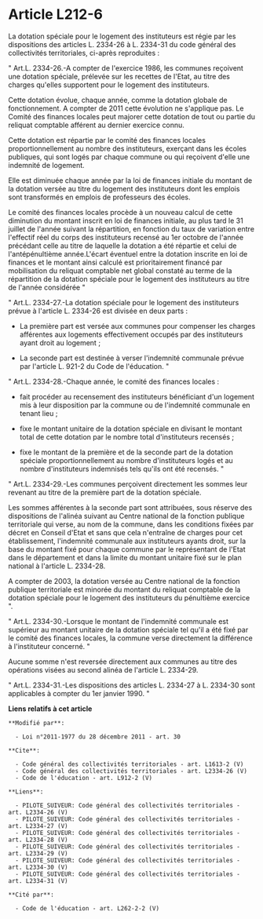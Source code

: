 # Article L212-6

La dotation spéciale pour le logement des instituteurs est régie par les dispositions des articles L. 2334-26 à L. 2334-31 du
code général des collectivités territoriales, ci-après reproduites : 

" Art.L. 2334-26.-A compter de l'exercice 1986, les communes reçoivent une dotation spéciale, prélevée sur les recettes de
l'Etat, au titre des charges qu'elles supportent pour le logement des instituteurs. 

Cette dotation évolue, chaque année, comme la dotation globale de fonctionnement. A compter de 2011 cette évolution ne
s'applique pas. Le Comité des finances locales peut majorer cette dotation de tout ou partie du reliquat comptable afférent
au dernier exercice connu. 

Cette dotation est répartie par le comité des finances locales proportionnellement au nombre des instituteurs, exerçant dans
les écoles publiques, qui sont logés par chaque commune ou qui reçoivent d'elle une indemnité de logement. 

Elle est diminuée chaque année par la loi de finances initiale du montant de la dotation versée au titre du logement des
instituteurs dont les emplois sont transformés en emplois de professeurs des écoles. 

Le comité des finances locales procède à un nouveau calcul de cette diminution du montant inscrit en loi de finances
initiale, au plus tard le 31 juillet de l'année suivant la répartition, en fonction du taux de variation entre l'effectif
réel du corps des instituteurs recensé au 1er octobre de l'année précédant celle au titre de laquelle la dotation a été
répartie et celui de l'antépénultième année.L'écart éventuel entre la dotation inscrite en loi de finances et le montant
ainsi calculé est prioritairement financé par mobilisation du reliquat comptable net global constaté au terme de la
répartition de la dotation spéciale pour le logement des instituteurs au titre de l'année considérée "

" Art.L. 2334-27.-La dotation spéciale pour le logement des instituteurs prévue à l'article L. 2334-26 est divisée en deux
parts :

- La première part est versée aux communes pour compenser les charges afférentes aux logements effectivement occupés par des
instituteurs ayant droit au logement ;

- La seconde part est destinée à verser l'indemnité communale prévue par l'article L. 921-2 du Code de l'éducation. " 

" Art.L. 2334-28.-Chaque année, le comité des finances locales :

- fait procéder au recensement des instituteurs bénéficiant d'un logement mis à leur disposition par la commune ou de
l'indemnité communale en tenant lieu ;

- fixe le montant unitaire de la dotation spéciale en divisant le montant total de cette dotation par le nombre total
d'instituteurs recensés ;

- fixe le montant de la première et de la seconde part de la dotation spéciale proportionnellement au nombre d'instituteurs
logés et au nombre d'instituteurs indemnisés tels qu'ils ont été recensés. " 

" Art.L. 2334-29.-Les communes perçoivent directement les sommes leur revenant au titre de la première part de la dotation
spéciale. 

Les sommes afférentes à la seconde part sont attribuées, sous réserve des dispositions de l'alinéa suivant au Centre national
de la fonction publique territoriale qui verse, au nom de la commune, dans les conditions fixées par décret en Conseil d'Etat
et sans que cela n'entraîne de charges pour cet établissement, l'indemnité communale aux instituteurs ayants droit, sur la
base du montant fixé pour chaque commune par le représentant de l'Etat dans le département et dans la limite du montant
unitaire fixé sur le plan national à l'article L. 2334-28.

A compter de 2003, la dotation versée au Centre national de la fonction publique territoriale est minorée du montant du
reliquat comptable de la dotation spéciale pour le logement des instituteurs du pénultième exercice ". 

" Art.L. 2334-30.-Lorsque le montant de l'indemnité communale est supérieur au montant unitaire de la dotation spéciale tel
qu'il a été fixé par le comité des finances locales, la commune verse directement la différence à l'instituteur concerné. " 

Aucune somme n'est reversée directement aux communes au titre des opérations visées au second alinéa de l'article L.
2334-29. 

" Art.L. 2334-31.-Les dispositions des articles L. 2334-27 à L. 2334-30 sont applicables à compter du 1er janvier 1990. "

**Liens relatifs à cet article**

	**Modifié par**:

	  - Loi n°2011-1977 du 28 décembre 2011 - art. 30

	**Cite**:

	  - Code général des collectivités territoriales - art. L1613-2 (V)
	  - Code général des collectivités territoriales - art. L2334-26 (V)
	  - Code de l'éducation - art. L912-2 (V)

	**Liens**:

	  - PILOTE_SUIVEUR: Code général des collectivités territoriales - art. L2334-26 (V)
	  - PILOTE_SUIVEUR: Code général des collectivités territoriales - art. L2334-27 (V)
	  - PILOTE_SUIVEUR: Code général des collectivités territoriales - art. L2334-28 (V)
	  - PILOTE_SUIVEUR: Code général des collectivités territoriales - art. L2334-29 (V)
	  - PILOTE_SUIVEUR: Code général des collectivités territoriales - art. L2334-30 (V)
	  - PILOTE_SUIVEUR: Code général des collectivités territoriales - art. L2334-31 (V)

	**Cité par**:

	  - Code de l'éducation - art. L262-2-2 (V)
